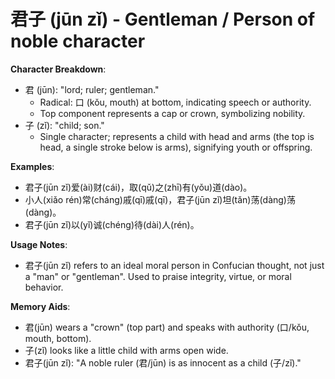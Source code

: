 # **君子 (jūn zǐ) - Gentleman / Person of noble character**

**Character Breakdown**:  
- 君 (jūn): "lord; ruler; gentleman."
  - Radical: 口 (kǒu, mouth) at bottom, indicating speech or authority.
  - Top component represents a cap or crown, symbolizing nobility.  
- 子 (zǐ): "child; son."
  - Single character; represents a child with head and arms (the top is head, a single stroke below is arms), signifying youth or offspring.

**Examples**:  
- 君子(jūn zǐ)爱(ài)财(cái)，取(qǔ)之(zhī)有(yǒu)道(dào)。  
- 小人(xiǎo rén)常(cháng)戚(qī)戚(qī)，君子(jūn zǐ)坦(tǎn)荡(dàng)荡(dàng)。  
- 君子(jūn zǐ)以(yǐ)诚(chéng)待(dài)人(rén)。

**Usage Notes**:  
- 君子(jūn zǐ) refers to an ideal moral person in Confucian thought, not just a "man" or "gentleman". Used to praise integrity, virtue, or moral behavior.

**Memory Aids**:  
- 君(jūn) wears a "crown" (top part) and speaks with authority (口/kǒu, mouth, bottom).  
- 子(zǐ) looks like a little child with arms open wide.  
- 君子(jūn zǐ): "A noble ruler (君/jūn) is as innocent as a child (子/zǐ)."